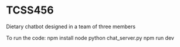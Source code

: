 # TCSS456
Dietary chatbot designed in a team of three members

To run the code:
npm install node
python chat_server.py
npm run dev
